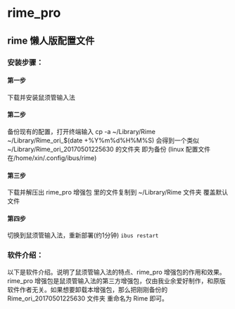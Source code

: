 # rime_pro
## rime 懒人版配置文件
### 安装步骤：
#### 第一步
下载并安装鼠须管输入法
#### 第二步
备份现有的配置，打开终端输入 cp -a ~/Library/Rime ~/Library/Rime_ori_$(date +%Y%m%d%H%M%S) 会得到一个类似 ~/Library/Rime_ori_20170501225630 的文件夹 即为备份
(linux 配置文件在/home/xin/.config/ibus/rime)
#### 第三步 
下载并解压出 rime_pro 增强包 里的文件复制到 ~/Library/Rime 文件夹 覆盖默认文件
#### 第四步
切换到鼠须管输入法，重新部署(约1分钟)  `ibus restart`

### 软件介绍：
以下是软件介绍。说明了鼠须管输入法的特点、rime_pro 增强包的作用和效果。rime_pro 增强包是鼠须管输入法的第三方增强包，仅由我业余爱好制作，和原版软件作者无关。如果想要卸载本增强包，那么把刚刚备份的 Rime_ori_20170501225630 文件夹 重命名为 Rime 即可。
